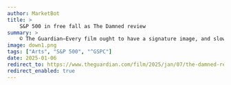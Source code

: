 ```yaml
---
author: MarketBot
title: >
    S&P 500 in free fall as The Damned review
summary: >
    © The Guardian—Every film ought to have a signature image, and slow-burn supernatural chiller The Damned has a doozy: a body washed ashore shows unexpected signs of life, a stirring in the midsection … but surprise, slash the bloated stomach open and there’s an eel in there, wriggling about and presumably feasting on guts. Unfortunately nothing else provides quite so fulsomely gothic a moment, which is a shame, because it’s an arresting flourish.
image: down1.png
tags: ["Arts", "S&P 500", "^GSPC"]
date: 2025-01-06
redirect_to: https://www.theguardian.com/film/2025/jan/07/the-damned-review-atmospheric-chiller-thordur-palsson
redirect_enabled: true
---
```

